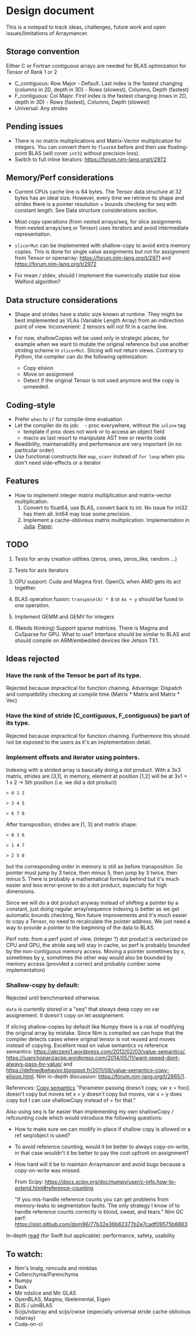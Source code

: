 # Design document

This is a notepad to track ideas, challenges, future work and open issues/limitations of Arraymancer.

## Storage convention

Either C or Fortran contiguous arrays are needed for BLAS optimization for Tensor of Rank 1 or 2
* C_contiguous: Row Major - Default. Last index is the fastest changing (columns in 2D, depth in 3D) - Rows (slowest), Columns, Depth (fastest)
* F_contiguous: Col Major. First index is the fastest changing (rows in 2D, depth in 3D) - Rows (fastest), Columns, Depth (slowest)
* Universal: Any strides

## Pending issues
* There is no matrix multiplications and Matrix-Vector multiplication for integers.
  You can convert them to `float64` before and then use floating-point BLAS (will cover `int32` without precision loss).
* Switch to full inline iterators: https://forum.nim-lang.org/t/2972

## Memory/Perf considerations
* Current CPUs cache line is 64 bytes. The Tensor data structure at 32 bytes has an ideal size.
However, every time we retrieve its shape and strides there is a pointer resolution + bounds checking for seq with constant length. See Data structure considerations section.

* Most copy operations (from nested arrays/seq, for slice assignments from nested arrays/seq or Tensor) uses iterators and avoid intermediate representation.

* `slicerMut` can be implemented with shallow-copy to avoid extra memory copies. This is done for single value assignments but not for assignment from Tensor or openarray: https://forum.nim-lang.org/t/2971 and https://forum.nim-lang.org/t/2972

* For mean / stdev, should I implement the numerically stable but slow Welford algorithm?

## Data structure considerations

* Shape and strides have a static size known at runtime. They might be best implemented as VLAs (Variable Length Array) from an indirection point of view. Inconvenient: 2 tensors will not fit in a cache line.

* For now, shallowCopies will be used only in strategic places, for example when we want to mutate the original reference but use another striding scheme in `slicerMut`. Slicing will not return views.
Contrary to Python, the compiler can do the following optimization:
  - Copy elision
  - Move on assignment
  - Detect if the original Tensor is not used anymore and the copy is unneeded.

## Coding-style
* Prefer `when` to `if` for compile-time evaluation
* Let the compiler do its job:
    - proc everywhere, without the `inline` tag
    - template if proc does not work or to access an object field
    - macro as last resort to manipulate AST tree or rewrite code
* Readibility, maintainability and performance are very important (in no particular order)
* Use functional constructs like `map`, `scanr` instead of `for loop` when you don't need side-effects or a iterator

## Features

* How to implement integer matrix multiplication and matrix-vector multiplication.
    1. Convert to float64, use BLAS, convert back to int. No issue for int32 has them all. Int64 may lose some precision.
    2. Implement a cache-oblivious matrix multiplication. Implementation in [Julia](https://github.com/JuliaLang/julia/blob/master/base/linalg/matmul.jl#L490). [Paper](http://ocw.raf.edu.rs/courses/electrical-engineering-and-computer-science/6-895-theory-of-parallel-systems-sma-5509-fall-2003/readings/cach_oblvs_thsis.pdf).


## TODO
1. Tests for array creation utilities (zeros, ones, zeros_like, random ...)
2. Tests for axis iterators
3. GPU support: Cuda and Magma first. OpenCL when AMD gets its act together.
4. BLAS operation fusion: `transpose(A) * B` or `Ax + y` should be fused in one operation.
5. Implement GEMM and GEMV for integers

999. (Needs thinking) Support sparse matrices. There is Magma and CuSparse for GPU. What to use? Interface should be similar to BLAS and should compile on ARM/embedded devices like Jetson TX1.

## Ideas rejected

### Have the rank of the Tensor be part of its type. 
Rejected because impractical for function chaining.
    Advantage: Dispatch and compatibility checking at compile time (Matrix * Matrix and Matrix * Vec)
### Have the kind of stride (C_contiguous, F_contiguous) be part of its type.
Rejected because impractical for function chaining. Furthermore this should not be exposed to the users as it's an implementation detail.

### Implement offsets and iterator using pointers.
Indexing with a strided array is basically doing a dot product. With a 3x3 matrix, strides are [3,1], in memory, element at position [1,2] will be at 3x1 + 1 x 2 -> 5th position (i.e. we did a dot product)

    > 0 1 2
    
    > 3 4 5

    > 6 7 8

After transposition, strides are [1, 3] and matrix shape:

    > 0 3 6

    > 1 4 7

    > 2 5 8

but the corresponding order in memory is still as before transposition. So pointer must jump by 3 twice, then minus 5, then jump by 3 twice, then minus 5. There is probably a mathematical formula behind but it's much easier and less error-prone to do a dot product, especially for high dimensions.

Since we will do a dot product anyway instead of shifting a pointer by a constant, just doing regular array/sequence indexing is better as we get automatic bounds checking, Nim future improvements and it's much easier to copy a Tensor, no need to recalculate the pointer address. We just need a way to provide a pointer to the beginning of the data to BLAS.

Perf note: from a perf point of view, (integer ?) dot product is vectorized on CPU and GPU, the stride seq will stay in cache, so perf is probably bounded by the non-contiguous memory access. Moving a pointer sometimes by x, sometimes by y, sometimes the other way would also be bounded by memory access (provided a correct and probably cumber some implementation)

### Shallow-copy by default:
Rejected until benchmarked otherwise.

`data` is currently stored in a "seq" that always deep copy on var assignement. It doesn't copy on let assignement.

If slicing shallow-copies by default like Numpy there is a risk of modifying the original array by mistake. Since Nim is compiled we can hope that the compiler detects cases where original tensor is not reused and moves instead of copying. Excellent read on value semantics vs reference semantics: https://akrzemi1.wordpress.com/2012/02/03/value-semantics/, https://juanchopanzacpp.wordpress.com/2014/05/11/want-speed-dont-always-pass-by-value/ and https://definedbehavior.blogspot.fr/2011/08/value-semantics-copy-elision.html. Nim in-depth discussion: https://forum.nim-lang.org/t/2665/1.

References: [Copy semantics](https://forum.nim-lang.org/t/1793/5) "Parameter passing doesn't copy, var x = foo() doesn't copy but moves let x = y doesn't copy but moves, var x = y does copy but I can use shallowCopy instead of = for that."

Also using seq is far easier than implementing my own shallowCopy / refcounting code which would introduce the following questions:
- How to make sure we can modify in-place if shallow copy is allowed or a ref seq/object is used?
- To avoid reference counting, would it be better to always copy-on-write, in that case wouldn't it be better to pay the cost upfront on assignment?
- How hard will it be to maintain Arraymancer and avoid bugs because a copy-on-write was missed.

    From Scipy: https://docs.scipy.org/doc/numpy/user/c-info.how-to-extend.html#reference-counting

    "If you mis-handle reference counts you can get problems from memory-leaks to segmentation faults.  The only strategy I know of to handle reference counts correctly is blood, sweat, and tears."
Nim GC perf: https://gist.github.com/dom96/77b32e36b62377b2e7cadf09575b8883

In-depth [read](http://blog.stablekernel.com/when-to-use-value-types-and-reference-types-in-swift) (for Swift but applicable): performance, safety, usability

## To watch:

* Nim's linalg, nimcuda and nimblas
* Collenchyma/Parenchyma
* Numpy
* Dask
* Mir ndslice and Mir GLAS
* OpenBLAS, Magma, libelemental, Eigen
* BLIS / ulmBLAS
* Scijs/ndarray and scijs/cwise (especially universal stride cache oblivious ndarray)
* Cuda-on-cl
